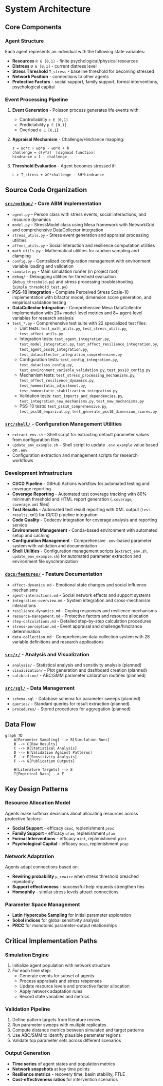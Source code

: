 # System Architecture

## Core Components

### Agent Structure
Each agent represents an individual with the following state variables:
- **Resources** `R ∈ [0,1]` - finite psychological/physical resources
- **Distress** `D ∈ [0,1]` - current distress level  
- **Stress Threshold** `T_stress` - baseline threshold for becoming stressed
- **Network Position** - connections to other agents
- **Protective Factors** - social support, family support, formal interventions, psychological capital

### Event Processing Pipeline
1. **Event Generation** - Poisson process generates life events with:
   - Controllability `c ∈ [0,1]`
   - Predictability `p ∈ [0,1]`
   - Overload `o ∈ [0,1]`

2. **Appraisal Mechanism** - Challenge/Hindrance mapping:
   ```
   z = ωc*c + ωp*p - ωo*o + b
   challenge = σ(γ*z)  [sigmoid function]
   hindrance = 1 - challenge
   ```

3. **Threshold Evaluation** - Agent becomes stressed if:
   ```
   L > T_stress + λC*challenge - λH*hindrance
   ```

## Source Code Organization

### [`src/python/`](src/python/) - Core ABM Implementation
- `agent.py` - Person class with stress events, social interactions, and resource dynamics
- `model.py` - StressModel class using Mesa framework with NetworkGrid and comprehensive DataCollector integration
- `stress_utils.py` - Stress event generation and appraisal processing utilities
- `affect_utils.py` - Social interaction and resilience computation utilities
- `math_utils.py` - Mathematical utilities for random sampling and clamping
- `config.py` - Centralized configuration management with environment variable loading and validation
- `simulate.py` - Main simulation runner (in project root)
- `debug/` - Debugging utilities for threshold evaluation (`debug_threshold.py`) and stress processing troubleshooting (`simple_threshold_test.py`)
- **PSS-10 Integration** - Complete Perceived Stress Scale-10 implementation with bifactor model, dimension score generation, and empirical validation testing
- **DataCollector Integration** - Comprehensive Mesa DataCollector implementation with 20+ model-level metrics and 8+ agent-level variables for research analysis
- `test_*.py` - Comprehensive test suite with 22 specialized test files:
  - Unit tests: `test_math_utils.py`, `test_stress_utils.py`, `test_affect_utils.py`
  - Integration tests: `test_agent_integration.py`, `test_model_integration.py`, `test_affect_resilience_integration.py`, `test_agent_pss10_integration.py`, `test_datacollector_integration_comprehensive.py`
  - Configuration tests: `test_config_integration.py`, `test_dataclass_config.py`, `test_environment_variable_validation.py`, `test_pss10_config.py`
  - Mechanism tests: `test_stress_processing_mechanisms.py`, `test_affect_resilience_dynamics.py`, `test_homeostatic_adjustment.py`, `test_homeostatic_stabilization_integration.py`
  - Validation tests: `test_imports_and_dependencies.py`, `test_integration_new_mechanisms.py`, `test_new_mechanisms.py`
  - PSS-10 tests: `test_pss10_comprehensive.py`, `test_pss10_empirical.py`, `test_generate_pss10_dimension_scores.py`

### [`src/shell/`](src/shell/) - Configuration Management Utilities
- `extract_env.sh` - Shell script for extracting default parameter values from configuration files
- `update_env_example.sh` - Shell script to update `.env.example` value based on `.env`
- Configuration extraction and management scripts for research workflows

### Development Infrastructure
- **CI/CD Pipeline** - GitHub Actions workflow for automated testing and coverage reporting
- **Coverage Reporting** - Automated test coverage tracking with 80% minimum threshold and HTML report generation (`.coverage`, `coverage.xml` files)
- **Test Results** - Automated test result reporting with XML output (`test-results.xml`) for CI/CD pipeline integration
- **Code Quality** - Codecov integration for coverage analysis and reporting service
- **Environment Management** - Conda-based environment with automated setup and caching
- **Configuration Management** - Comprehensive `.env`-based parameter system with validation and documentation
- **Shell Utilities** - Configuration management scripts (`extract_env.sh`, `update_env_example.sh`) for automated parameter extraction and environment file synchronization

### [`docs/features/`](docs/features/) - Feature Documentation
- `affect-dynamics.md` - Emotional state changes and social influence mechanisms
- `agent-interactions.md` - Social network effects and support systems
- `integration-overview.md` - System integration and cross-mechanism interactions
- `resilience-dynamics.md` - Coping responses and resilience mechanisms
- `resource-management.md` - Protective factors and resource allocation
- `step-calculations.md` - Detailed step-by-step calculation procedures
- `stress-perception.md` - Event appraisal and challenge/hindrance determination
- `data-collection.md` - Comprehensive data collection system with 28 variable definitions and research applications

### [`src/r/`](src/r/) - Analysis and Visualization
- `analysis/` - Statistical analysis and sensitivity analysis (planned)
- `visualization/` - Plot generation and dashboard creation (planned)
- `calibration/` - ABC/SMM parameter calibration routines (planned)

### [`src/sql/`](src/sql/) - Data Management
- `schema.sql` - Database schema for parameter sweeps (planned)
- `queries/` - Standard queries for result extraction (planned)
- `procedures/` - Stored procedures for aggregation (planned)

## Data Flow

```mermaid
graph TD
    A[Parameter Sampling] --> B[Simulation Runs]
    B --> C[Raw Results]
    C --> D[Statistical Analysis]
    D --> E[Validation Against Patterns]
    E --> F[Sensitivity Analysis]
    F --> G[Publication Outputs]
    
    H[Literature Targets] --> E
    I[Empirical Data] --> E
```

## Key Design Patterns

### Resource Allocation Model
Agents make softmax decisions about allocating resources across protective factors:
- **Social Support** - efficacy `αsoc`, replenishment `ρsoc`
- **Family Support** - efficacy `αfam`, replenishment `ρfam`  
- **Formal Interventions** - efficacy `αint`, replenishment `ρint`
- **Psychological Capital** - efficacy `αcap`, replenishment `ρcap`

### Network Adaptation
Agents adapt connections based on:
- **Rewiring probability** `p_rewire` when stress threshold breached repeatedly
- **Support effectiveness** - successful help requests strengthen ties
- **Homophily** - similar stress levels attract connections

### Parameter Space Management
- **Latin Hypercube Sampling** for initial parameter exploration
- **Sobol indices** for global sensitivity analysis
- **PRCC** for monotonic parameter-output relationships

## Critical Implementation Paths

### Simulation Engine
1. Initialize agent population with network structure
2. For each time step:
   - Generate events for subset of agents
   - Process appraisals and stress responses
   - Update resource levels and protective factor allocation
   - Apply network adaptation rules
   - Record state variables and metrics

### Validation Pipeline  
1. Define pattern targets from literature review
2. Run parameter sweeps with multiple replicates
3. Compute distance metrics between simulated and target patterns
4. Use ABC/SMM to identify plausible parameter regions
5. Validate top parameter sets across different scenarios

### Output Generation
- **Time series** of agent states and population metrics
- **Network snapshots** at key time points  
- **Resilience metrics** - recovery time, basin stability, FTLE
- **Cost-effectiveness ratios** for intervention scenarios